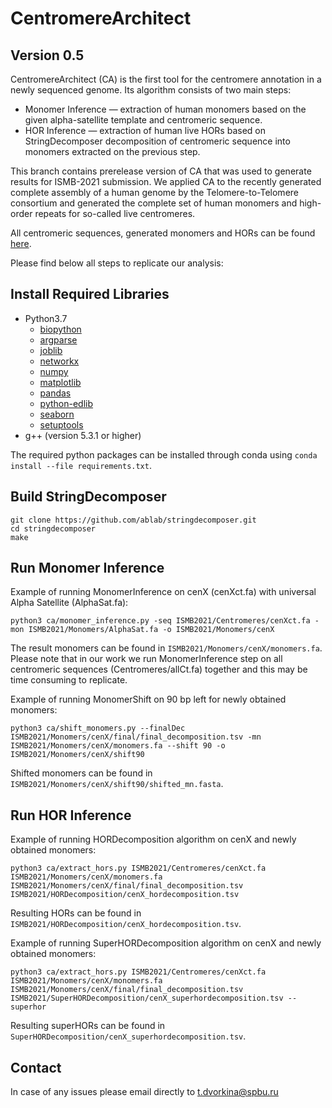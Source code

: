 
# CentromereArchitect

## Version 0.5

CentromereArchitect (CA) is the first tool for the centromere annotation in a newly sequenced genome. Its algorithm consists of two main steps: 
- Monomer Inference — extraction of human monomers based on the given alpha-satellite template and centromeric sequence.
- HOR Inference — extraction of human live HORs based on StringDecomposer decomposition of centromeric sequence into monomers extracted on the previous step.

This branch contains prerelease version of CA that was used to generate results for ISMB-2021 submission. 
We applied CA to the recently generated complete assembly of a human genome by the Telomere-to-Telomere consortium and generated the complete set of human monomers and high-order repeats for so-called live centromeres. 

All centromeric sequences, generated monomers and HORs can be found [here](https://figshare.com/s/4e7cd6e7cb3397c6ef6f).

Please find below all steps to replicate our analysis:

## Install Required Libraries
- Python3.7
    - [biopython](https://biopython.org/wiki/Download)
    - [argparse](https://pypi.org/project/argparse/)
    - [joblib](https://joblib.readthedocs.io/en/latest/installing.html)
    - [networkx](https://pypi.org/project/networkx)
    - [numpy](https://scipy.org/install.html)
    - [matplotlib](https://pypi.org/project/matplotlib/)
    - [pandas](https://pypi.org/project/pandas/)
    - [python-edlib](https://pypi.org/project/edlib/)
    - [seaborn](https://pypi.org/project/seaborn/)
    - [setuptools](https://pypi.org/project/setuptools/)
- g++ (version 5.3.1 or higher)

The required python packages can be installed through conda using ```conda install --file requirements.txt```.

## Build StringDecomposer

    git clone https://github.com/ablab/stringdecomposer.git
    cd stringdecomposer
    make

## Run Monomer Inference

Example of running MonomerInference on cenX (cenXct.fa) with universal Alpha Satellite (AlphaSat.fa):
```
python3 ca/monomer_inference.py -seq ISMB2021/Centromeres/cenXct.fa -mon ISMB2021/Monomers/AlphaSat.fa -o ISMB2021/Monomers/cenX
```
The result monomers can be found in ```ISMB2021/Monomers/cenX/monomers.fa```. 
Please note that in our work we run MonomerInference step on all centromeric sequences (Centromeres/allCt.fa) together and this may be time consuming to replicate.

Example of running MonomerShift on 90 bp left for newly obtained monomers:
```
python3 ca/shift_monomers.py --finalDec ISMB2021/Monomers/cenX/final/final_decomposition.tsv -mn ISMB2021/Monomers/cenX/monomers.fa --shift 90 -o ISMB2021/Monomers/cenX/shift90
```
Shifted monomers can be found in ```ISMB2021/Monomers/cenX/shift90/shifted_mn.fasta```.

## Run HOR Inference

Example of running HORDecomposition algorithm on cenX and newly obtained monomers:
```
python3 ca/extract_hors.py ISMB2021/Centromeres/cenXct.fa ISMB2021/Monomers/cenX/monomers.fa ISMB2021/Monomers/cenX/final/final_decomposition.tsv ISMB2021/HORDecomposition/cenX_hordecomposition.tsv
```
Resulting HORs can be found in ```ISMB2021/HORDecomposition/cenX_hordecomposition.tsv```.

Example of running SuperHORDecomposition algorithm on cenX and newly obtained monomers:
```
python3 ca/extract_hors.py ISMB2021/Centromeres/cenXct.fa ISMB2021/Monomers/cenX/monomers.fa ISMB2021/Monomers/cenX/final/final_decomposition.tsv ISMB2021/SuperHORDecomposition/cenX_superhordecomposition.tsv --superhor
```

Resulting superHORs can be found in ```SuperHORDecomposition/cenX_superhordecomposition.tsv```.


## Contact

In case of any issues please email directly to [t.dvorkina@spbu.ru](mailto:t.dvorkina@spbu.ru)
